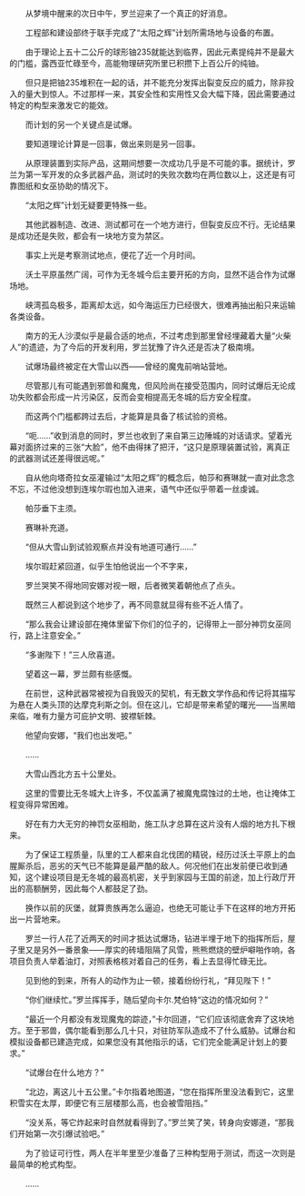 　　从梦境中醒来的次日中午，罗兰迎来了一个真正的好消息。

　　工程部和建设部终于联手完成了“太阳之辉”计划所需场地与设备的布置。

　　由于理论上五十二公斤的球形铀235就能达到临界，因此元素提纯并不是最大的门槛，露西亚忙碌至今，高能物理研究所里已积攒下上百公斤的纯铀。

　　但只是把铀235堆积在一起的话，并不能充分发挥出裂变反应的威力，除非投入的量大到惊人。不过那样一来，其安全性和实用性又会大幅下降，因此需要通过特定的构型来激发它的能效。

　　而计划的另一个关键点是试爆。

　　要知道理论计算是一回事，做出来则是另一回事。

　　从原理装置到实际产品，这期间想要一次成功几乎是不可能的事。据统计，罗兰为第一军开发的众多武器产品，测试时的失败次数均在两位数以上，这还是有可靠图纸和女巫协助的情况下。

　　“太阳之辉”计划无疑要更特殊一些。

　　其他武器制造、改进、测试都可在一个地方进行，但裂变反应不行。无论结果是成功还是失败，都会有一块地方变为禁区。

　　事实上光是考察测试地点，便花了近一个月时间。

　　沃土平原虽然广阔，可作为无冬城今后主要开拓的方向，显然不适合作为试爆场地。

　　峡湾孤岛极多，距离却太远，如今海运压力已经很大，很难再抽出船只来运输各类设备。

　　南方的无人沙漠似乎是最合适的地点，不过考虑到那里曾经埋藏着大量“火柴人”的遗迹，为了今后的开发利用，罗兰犹豫了许久还是否决了极南境。

　　试爆场最终被定在大雪山以西——曾经的魔鬼前哨站营地。

　　尽管那儿有可能遇到邪兽和魔鬼，但风险尚在接受范围内，同时试爆后无论成功失败都会形成一片污染区，反而会变相提高无冬城的后方安全程度。

　　而这两个门槛都跨过去后，才能算是具备了核试验的资格。

　　“呃……”收到消息的同时，罗兰也收到了来自第三边陲城的对话请求。望着光幕对面挤过来的三张“大脸”，他不由得抹了把汗，“这只是原理装置试验，离真正的武器测试还差得很远呢。”

　　自从他向塔奇拉女巫灌输过“太阳之辉”的概念后，帕莎和赛琳就一直对此念念不忘，不过他没想到连埃尔瑕也加入进来，语气中还似乎带着一丝虔诚。

　　帕莎垂下主须。

　　赛琳补充道。

　　“但从大雪山到试验观察点并没有地道可通行……”

　　埃尔瑕赶紧回道，似乎生怕他说出一个不字来，

　　罗兰哭笑不得地同安娜对视一眼，后者微笑着朝他点了点头。

　　既然三人都说到这个地步了，再不同意就显得有些不近人情了。

　　“那么我会让建设部在掩体里留下你们的位子的，记得带上一部分神罚女巫同行，路上注意安全。”

　　“多谢陛下！”三人欣喜道。

　　望着这一幕，罗兰颇有些感慨。

　　在前世，这种武器常被视为自我毁灭的契机，有无数文学作品和传记将其描写为悬在人类头顶的达摩克利斯之剑。但在这儿，它却是带来希望的曙光——当黑暗来临，唯有力量方可庇护文明、披襟斩棘。

　　他望向安娜，“我们也出发吧。”

　　……

　　大雪山西北方五十公里处。

　　这里的雪要比无冬城大上许多，不仅盖满了被魔鬼腐蚀过的土地，也让掩体工程变得异常困难。

　　好在有力大无穷的神罚女巫相助，施工队才总算在这片没有人烟的地方扎下根来。

　　为了保证工程质量，队里的工人都来自北伐团的精锐，经历过沃土平原上的血腥厮杀后，恶劣的天气已不能算是最严酷的敌人。何况他们在出发前便已收到通知，这个建设项目是无冬城的最高机密，关乎到家园与王国的前途，加上行政厅开出的高额酬劳，因此每个人都鼓足了劲。

　　换作以前的灰堡，就算贵族再怎么逼迫，也绝无可能让手下在这样的地方开拓出一片营地来。

　　罗兰一行人花了近两天的时间才抵达试爆场，钻进半埋于地下的指挥所后，屋子里又是另外一番景象——厚实的砖墙阻隔了风雪，熊熊燃烧的壁炉噼啪作响，各项目负责人举着油灯，对照表格核对着自己的任务，看上去显得忙碌无比。

　　见到他的到来，所有人的动作为止一顿，接着纷纷行礼，“拜见陛下！”

　　“你们继续忙。”罗兰挥挥手，随后望向卡尔.梵伯特“这边的情况如何？”

　　“最近一个月都没有发现魔鬼的踪迹，”卡尔回道，“它们应该彻底舍弃了这块地方。至于邪兽，偶尔能看到那么几十只，对驻防军队造成不了什么威胁。试爆台和模拟设备都已建造完成，如果您没有其他指示的话，它们完全能满足计划上的要求。”

　　“试爆台在什么地方？”

　　“北边，离这儿十五公里。”卡尔指着地图道，“您在指挥所里没法看到它，这里积雪实在太厚，即便它有三层楼那么高，也会被雪阻挡。”

　　“没关系，等它炸起来时自然就看得到了。”罗兰笑了笑，转身向安娜道，“那我们开始第一次引爆试验吧。”

　　为了验证可行性，两人在半年里至少准备了三种构型用于测试，而这一次则是最简单的枪式构型。

　　……
